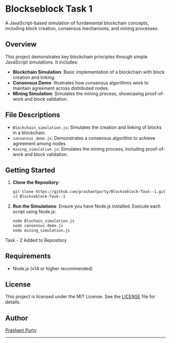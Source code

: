 # Blockseblock Task 1

A JavaScript-based simulation of fundamental blockchain concepts, including block creation, consensus mechanisms, and mining processes.

## Overview

This project demonstrates key blockchain principles through simple JavaScript simulations. It includes:

* **Blockchain Simulation**: Basic implementation of a blockchain with block creation and linking.
* **Consensus Demo**: Illustrates how consensus algorithms work to maintain agreement across distributed nodes.
* **Mining Simulation**: Simulates the mining process, showcasing proof-of-work and block validation.

## File Descriptions

* `Blockchain_simulation.js`: Simulates the creation and linking of blocks in a blockchain.
* `consensus_demo.js`: Demonstrates a consensus algorithm to achieve agreement among nodes.
* `mining_simulation.js`: Simulates the mining process, including proof-of-work and block validation.

## Getting Started

1. **Clone the Repository**:

   ```bash
   git clone https://github.com/prashantpurty/Blockseblock-Task--1.git
   cd Blockseblock-Task--1
   ```



2. **Run the Simulations**:
   Ensure you have Node.js installed. Execute each script using Node.js:

   ```bash
   node Blochain_simulation.js
   node consensus_demo.js
   node mining_simulation.js
   ```

Task - 2 Added to Repository 

## Requirements

* Node.js (v14 or higher recommended)

## License

This project is licensed under the MIT License. See the [LICENSE](LICENSE) file for details.

## Author

[Prashant Purty](https://github.com/prashantpurty)

---

